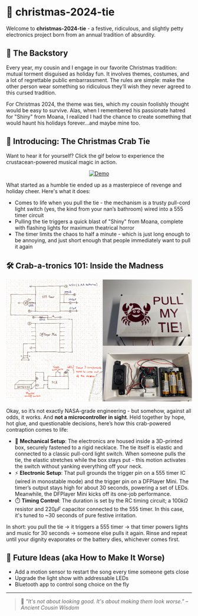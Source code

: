 # 🎄 christmas-2024-tie

Welcome to **christmas-2024-tie** - a festive, ridiculous, and slightly petty electronics project born from an annual tradition of absurdity.

## 🎁 The Backstory

Every year, my cousin and I engage in our favorite Christmas tradition: mutual torment disguised as holiday fun. It involves themes, costumes, and a lot of regrettable public embarrassment. The rules are simple: make the other person wear something so ridiculous they’ll wish they never agreed to this cursed tradition.

For Christmas 2024, the theme was ties, which my cousin foolishly thought would be easy to survive. Alas, when I remembered his passionate hatred for "Shiny" from Moana, I realized I had the chance to create something that would haunt his holidays forever...and maybe mine too.

## 🦀 Introducing: The Christmas Crab Tie

Want to hear it for yourself? Click the gif below to experience the crustacean-powered musical magic in action.

<div align="center">
  <a href="https://youtube.com/shorts/VBPvxrhGiqQ">
    <img src="demo.gif" alt="Demo" />
  </a>
</div>

What started as a humble tie ended up as a masterpiece of revenge and holiday cheer. Here's what it does:

- Comes to life when you pull the tie - the mechanism is a trusty pull-cord light switch (yes, the kind from your nan’s bathroom) wired into a 555 timer circuit
- Pulling the tie triggers a quick blast of "Shiny" from Moana, complete with flashing lights for maximum theatrical horror
- The timer limits the chaos to half a minute - which is just long enough to be annoying, and just short enough that people immediately want to pull it again

## 🛠️ Crab-a-tronics 101: Inside the Madness

![Circuit](circuit.png)

Okay, so it’s not exactly NASA-grade engineering - but somehow, against all odds, it works. And **not a microcontroller in sight**. Held together by hope, hot glue, and questionable decisions, here’s how this crab-powered contraption comes to life:
- 🧰 **Mechanical Setup**: The electronics are housed inside a 3D-printed box, securely fastened to a rigid necklace. The tie itself is elastic and connected to a classic pull-cord light switch. When someone pulls the tie, the elastic stretches while the box stays put - this motion activates the switch without yanking everything off your neck.
- ⚡ **Electronic Setup**: That pull grounds the trigger pin on a 555 timer IC (wired in monostable mode) and the trigger pin on a DFPlayer Mini. The timer’s output stays high for about 30 seconds, powering a set of LEDs. Meanwhile, the DFPlayer Mini kicks off its one-job performance.
- ⏱️ **Timing Control**: The duration is set by the RC timing circuit; a $100k\Omega$ resistor and $220\mu F$ capacitor connected to the 555 timer. In this case, it's tuned to ~30 seconds of pure festive irritation.

In short: you pull the tie → it triggers a 555 timer → that timer powers lights and music for 30 seconds → someone else pulls it again. Rinse and repeat until your dignity evaporates or the battery dies, whichever comes first.

## 🧪 Future Ideas (aka How to Make It Worse)

- Add a motion sensor to restart the song every time someone gets close
- Upgrade the light show with addressable LEDs
- Bluetooth app to control song choice on the fly
---
> 🧠 *"It's not about looking good. It's about making them look worse." – Ancient Cousin Wisdom*
